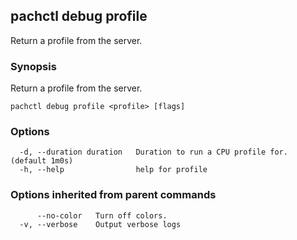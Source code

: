 ## pachctl debug profile

Return a profile from the server.

### Synopsis

Return a profile from the server.

```
pachctl debug profile <profile> [flags]
```

### Options

```
  -d, --duration duration   Duration to run a CPU profile for. (default 1m0s)
  -h, --help                help for profile
```

### Options inherited from parent commands

```
      --no-color   Turn off colors.
  -v, --verbose    Output verbose logs
```

